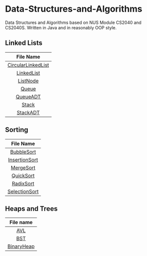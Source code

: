 # Data-Structures-and-Algorithms
Data Structures and Algorithms based on NUS Module CS2040 and CS2040S. Written in Java and in reasonably OOP style.  

## Linked Lists 
| File Name | 
| :-: | 
| [CircularLinkedList](https://github.com/seanlowjk/Data-Structures-and-Algorithms/blob/master/linkedlist/CircularLinkedList.java)|
| [LinkedList](https://github.com/seanlowjk/Data-Structures-and-Algorithms/blob/master/linkedlist/LinkedList.java)|
| [ListNode](https://github.com/seanlowjk/Data-Structures-and-Algorithms/blob/master/linkedlist/ListNode.java)|
| [Queue](https://github.com/seanlowjk/Data-Structures-and-Algorithms/blob/master/Queue.java)|
| [QueueADT](https://github.com/seanlowjk/Data-Structures-and-Algorithms/blob/master/QueueADT.java)|
| [Stack](https://github.com/seanlowjk/Data-Structures-and-Algorithms/blob/master/Stack.java)|
| [StackADT](https://github.com/seanlowjk/Data-Structures-and-Algorithms/blob/master/StackADT.java)|

## Sorting
| File Name | 
| :-: | 
| [BubbleSort](https://github.com/seanlowjk/Data-Structures-and-Algorithms/blob/master/sorting/BubbleSort.java)|
| [InsertionSort](https://github.com/seanlowjk/Data-Structures-and-Algorithms/blob/master/sorting/InsertionSort.java)|
| [MergeSort](https://github.com/seanlowjk/Data-Structures-and-Algorithms/blob/master/sorting/MergeSort.java)|
| [QuickSort](https://github.com/seanlowjk/Data-Structures-and-Algorithms/blob/master/sorting/QuickSort.java)|
| [RadixSort](https://github.com/seanlowjk/Data-Structures-and-Algorithms/blob/master/sorting/RadixSort.java)|
| [SelectionSort](https://github.com/seanlowjk/Data-Structures-and-Algorithms/blob/master/sorting/SelectionSort.java)|

## Heaps and Trees 
| File name |
| :-: |
| [AVL](https://github.com/seanlowjk/Data-Structures-and-Algorithms/blob/master/heaps/AVL.java) |
| [BST](https://github.com/seanlowjk/Data-Structures-and-Algorithms/blob/master/heaps/BST.java) |
| [BinaryHeap](https://github.com/seanlowjk/Data-Structures-and-Algorithms/blob/master/heaps/BinaryHeap.java) |